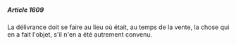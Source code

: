 ##### Article 1609

La délivrance doit se faire au lieu où était, au temps de la vente, la chose qui en a fait l'objet, s'il n'en a été autrement convenu.

